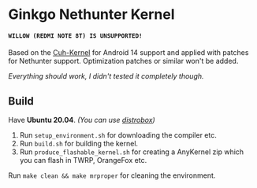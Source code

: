 # Ginkgo Nethunter Kernel

#### `WILLOW (REDMI NOTE 8T) IS UNSUPPORTED!`

Based on the [Cuh-Kernel](https://github.com/tejas101k/Cuh-Kernel) for Android 14 support and applied with patches for Nethunter support. Optimization patches or similar won't be added.

*Everything should work, I didn't tested it completely though.*

## Build
Have **Ubuntu 20.04**. *(You can use [distrobox](https://wiki.archlinux.org/title/Distrobox))* 

 1. Run `setup_environment.sh` for downloading the compiler etc.
 2. Run `build.sh` for building the kernel.
 3. Run `produce_flashable_kernel.sh`  for creating a AnyKernel zip which you can flash in TWRP, OrangeFox etc.

Run `make clean && make mrproper` for cleaning the environment.
